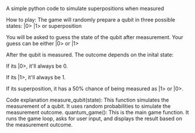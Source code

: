 A simple python code to simulate superpositions when measured

How to play:
The game will randomly prepare a qubit in three possible states: |0> |1> or superposition

You will be asked to guess the state of the qubit after measurement. Your guess can be either |0> or |1>

After the qubit is measured. The outcome depends on the inital state:

If its |0>, it'll always be 0.

If its |1>, it'll always be 1.

If its superposition, it has a 50% chance of being measured as |1> or |0>.


Code explanation
measure_qubit(state): This function simulates the measurement of a qubit. It uses random probabilities to simulate the measurement outcome.
quantum_game(): This is the main game function. It runs the game loop, asks for user input, and displays the result based on the measurement outcome.
